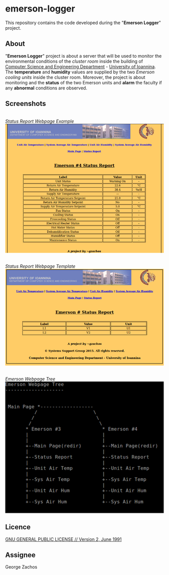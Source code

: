 emerson-logger
=============
This repository contains the code developed during the "__Emerson Logger__" project.

About
-----
"__Emerson Logger__" project is about a server that will be used to monitor the environmental conditions of the
_cluster room_ inside the building of [Computer Science and Engineering Department](http://cs.uoi.gr) -
[University of Ioannina](http://uoi.gr). The __temperature__ and __humidity__ values are supplied by the two _Emerson
cooling units_ inside the cluster room. Moreover, the project is about monitoring and the __status__ of the two
Emerson units and __alarm__ the faculty if any __abnormal__ conditions are observed.

Screenshots
-----------
<br>_Status Report Webpage Example_<br>
![Status Report Webpage Example](./images/emerson_status_report_webpage_example.png)

<br>_Status Report Webpage Template_<br>
![Status Report Webpage Template](./images/emerson_status_report_webpage.png)

<br>_Emerson Webpage Tree_<br>
![Emerson Webpage Tree](./images/emerson_webpage_tree.png)

Licence
-------
[GNU GENERAL PUBLIC LICENSE // Version 2, June 1991](LICENSE)

Assignee
--------
George Zachos
